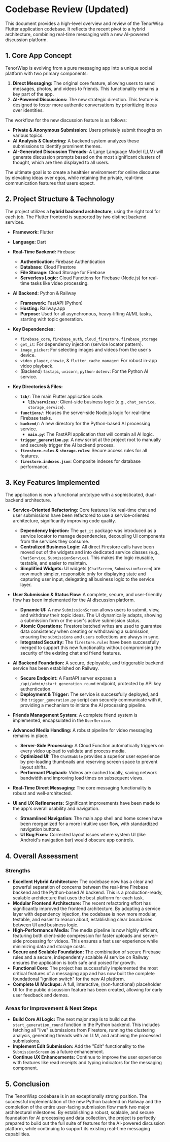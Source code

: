 # Codebase Review (Updated)

This document provides a high-level overview and review of the TenorWisp Flutter application codebase. It reflects the recent pivot to a hybrid architecture, combining real-time messaging with a new AI-powered discussion platform.

## 1. Core App Concept

TenorWisp is evolving from a pure messaging app into a unique social platform with two primary components:

1.  **Direct Messaging:** The original core feature, allowing users to send messages, photos, and videos to friends. This functionality remains a key part of the app.
2.  **AI-Powered Discussions:** The new strategic direction. This feature is designed to foster more authentic conversations by prioritizing ideas over identities.

The workflow for the new discussion feature is as follows:
-   **Private & Anonymous Submission:** Users privately submit thoughts on various topics.
-   **AI Analysis & Clustering:** A backend system analyzes these submissions to identify prominent themes.
-   **AI-Generated Discussion Threads:** A Large Language Model (LLM) will generate discussion prompts based on the most significant clusters of thought, which are then displayed to all users.

The ultimate goal is to create a healthier environment for online discourse by elevating ideas over egos, while retaining the private, real-time communication features that users expect.

## 2. Project Structure & Technology

The project utilizes a **hybrid backend architecture**, using the right tool for each job. The Flutter frontend is supported by two distinct backend services.

-   **Framework:** Flutter
-   **Language:** Dart
-   **Real-Time Backend:** Firebase
    -   **Authentication:** Firebase Authentication
    -   **Database:** Cloud Firestore
    -   **File Storage:** Cloud Storage for Firebase
    -   **Serverless Logic:** Cloud Functions for Firebase (Node.js) for real-time tasks like video processing.
-   **AI Backend:** Python & Railway
    -   **Framework:** FastAPI (Python)
    -   **Hosting:** Railway.app
    -   **Purpose:** Used for all asynchronous, heavy-lifting AI/ML tasks, starting with topic generation.
-   **Key Dependencies:**
    -   `firebase_core`, `firebase_auth`, `cloud_firestore`, `firebase_storage`
    -   `get_it`: For dependency injection (service locator pattern).
    -   `image_picker`: For selecting images and videos from the user's device.
    -   `video_player`, `chewie`, & `flutter_cache_manager`: For robust in-app video playback.
    -   (Backend) `fastapi`, `uvicorn`, `python-dotenv`: For the Python AI service.

-   **Key Directories & Files:**
    -   **`lib/`**: The main Flutter application code.
        -   **`lib/services/`**: Client-side business logic (e.g., `chat_service`, `storage_service`).
    -   **`functions/`**: Houses the server-side Node.js logic for real-time Firebase tasks.
    -   **`backend/`**: A new directory for the Python-based AI processing service.
        -   **`main.py`**: The FastAPI application that will contain all AI logic.
    -   **`trigger_generation.py`**: A new script at the project root to manually and securely trigger the AI backend process.
    -   **`firestore.rules` & `storage.rules`**: Secure access rules for all features.
    -   **`firestore.indexes.json`**: Composite indexes for database performance.

## 3. Key Features Implemented

The application is now a functional prototype with a sophisticated, dual-backend architecture.

-   **Service-Oriented Refactoring:** Core features like real-time chat and user submissions have been refactored to use a service-oriented architecture, significantly improving code quality.
    -   **Dependency Injection:** The `get_it` package was introduced as a service locator to manage dependencies, decoupling UI components from the services they consume.
    -   **Centralized Business Logic:** All direct Firestore calls have been moved out of the widgets and into dedicated service classes (e.g., `ChatService`, `SubmissionService`). This makes the logic reusable, testable, and easier to maintain.
    -   **Simplified Widgets:** UI widgets (`ChatScreen`, `SubmissionScreen`) are now much simpler, responsible only for displaying state and capturing user input, delegating all business logic to the service layer.

-   **User Submission & Status Flow:** A complete, secure, and user-friendly flow has been implemented for the AI discussion platform.
    -   **Dynamic UI:** A new `SubmissionScreen` allows users to submit, view, and withdraw their topic ideas. The UI dynamically adapts, showing a submission form or the user's active submission status.
    -   **Atomic Operations:** Firestore batched writes are used to guarantee data consistency when creating or withdrawing a submission, ensuring the `submissions` and `users` collections are always in sync.
    -   **Integrated Security:** The `firestore.rules` have been successfully merged to support this new functionality without compromising the security of the existing chat and friend features.

-   **AI Backend Foundation:** A secure, deployable, and triggerable backend service has been established on Railway.
    -   **Secure Endpoint:** A FastAPI server exposes a `/api/admin/start_generation_round` endpoint, protected by API key authentication.
    -   **Deployment & Trigger:** The service is successfully deployed, and the `trigger_generation.py` script can securely communicate with it, providing a mechanism to initiate the AI processing pipeline.

-   **Friends Management System:** A complete friend system is implemented, encapsulated in the `UserService`.

-   **Advanced Media Handling:** A robust pipeline for video messaging remains in place.
    -   **Server-Side Processing:** A Cloud Function automatically triggers on every video upload to validate and process media.
    -   **Optimized UI:** The `ChatBubble` provides a superior user experience by pre-loading thumbnails and reserving screen space to prevent layout shifts.
    -   **Performant Playback:** Videos are cached locally, saving network bandwidth and improving load times on subsequent views.

-   **Real-Time Direct Messaging:** The core messaging functionality is robust and well-architected.

-   **UI and UX Refinements:** Significant improvements have been made to the app's overall usability and navigation.
    -   **Streamlined Navigation:** The main app shell and home screen have been reorganized for a more intuitive user flow, with standardized navigation buttons.
    -   **UI Bug Fixes:** Corrected layout issues where system UI (like Android's navigation bar) would obscure app controls.

## 4. Overall Assessment

### Strengths
*   **Excellent Hybrid Architecture:** The codebase now has a clear and powerful separation of concerns between the real-time Firebase backend and the Python-based AI backend. This is a production-ready, scalable architecture that uses the best platform for each task.
*   **Modular Frontend Architecture:** The recent refactoring effort has significantly improved the frontend architecture. By adopting a service layer with dependency injection, the codebase is now more modular, testable, and easier to reason about, establishing clear boundaries between UI and business logic.
*   **High-Performance Media:** The media pipeline is now highly efficient, featuring both client-side compression for faster uploads and server-side processing for videos. This ensures a fast user experience while minimizing data and storage costs.
*   **Secure and Scalable Foundation:** The combination of secure Firebase rules and a secure, independently scalable AI service on Railway ensures the application is both safe and poised for growth.
*   **Functional Core:** The project has successfully implemented the most critical features of a messaging app and has now built the complete foundational "ignition switch" for the new AI platform.
*   **Complete UI Mockups:** A full, interactive, (non-functional) placeholder UI for the public discussion feature has been created, allowing for early user feedback and demos.

### Areas for Improvement & Next Steps
*   **Build Core AI Logic:** The next major step is to build out the `start_generation_round` function in the Python backend. This includes fetching all "live" submissions from Firestore, running the clustering analysis, generating threads with an LLM, and archiving the processed submissions.
*   **Implement Edit Submission:** Add the "Edit" functionality to the `SubmissionScreen` as a future enhancement.
*   **Continue UX Enhancements:** Continue to improve the user experience with features like read receipts and typing indicators for the messaging component.

## 5. Conclusion

The TenorWisp codebase is in an exceptionally strong position. The successful implementation of the new Python backend on Railway and the completion of the entire user-facing submission flow mark two major architectural milestones. By establishing a robust, scalable, and secure foundation for AI processing and data collection, the project is perfectly prepared to build out the full suite of features for the AI-powered discussion platform, while continuing to support its existing real-time messaging capabilities. 